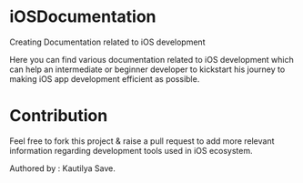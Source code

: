 # iOSDocumentation
Creating Documentation related to iOS development

Here you can find various documentation related to iOS development which can help an intermediate or beginner developer to kickstart his journey to making iOS app development efficient as possible.


# Contribution
Feel free to fork this project & raise a pull request to add more relevant information regarding development tools used in iOS ecosystem.


Authored by :
Kautilya Save.

